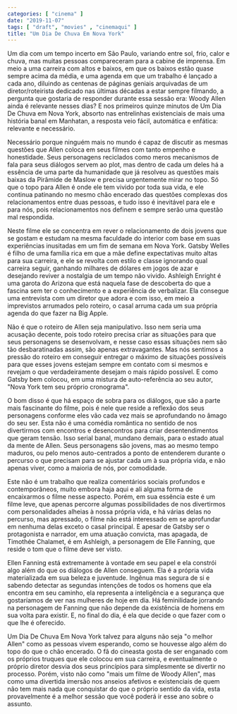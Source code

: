 ```yaml
---
categories: [ "cinema" ]
date: "2019-11-07"
tags: [ "draft", "movies" , "cinemaqui" ]
title: "Um Dia De Chuva Em Nova York"
---
```

Um dia com um tempo incerto em São Paulo, variando entre sol, frio, calor
e chuva, mas muitas pessoas compareceram para a cabine de imprensa. Em
meio a uma carreira com altos e baixos, em que os baixos estão quase
sempre acima da média, e uma agenda em que um trabalho é lançado
a cada ano, diluindo as centenas de páginas geniais arquivadas de
um diretor/roteirista dedicado nas últimas décadas a estar sempre
filmando, a pergunta que gostaria de responder durante essa sessão era:
Woody Allen ainda é relevante nesses dias? E nos primeiros quinze minutos
de Um Dia De Chuva em Nova York, absorto nas entrelinhas existenciais de
mais uma história banal em Manhatan, a resposta veio fácil, automática
e enfática: relevante e necessário.

Necessário porque ninguém mais no mundo é capaz de discutir as
mesmas questões que Allen coloca em seus filmes com tanto empenho e
honestidade. Seus personagens reciclados como meros mecanismos de fala
para seus diálogos servem ao plot, mas dentro de cada um deles há a
essência de uma parte da humanidade que já resolveu as questões mais
baixas da Pirâmide de Maslow e precisa urgentemente mirar no topo. Só
que o topo para Allen é onde ele tem vivido por toda sua vida, e ele
continua patinando no mesmo chão encerado das questões complexas dos
relacionamentos entre duas pessoas, e tudo isso é inevitável para
ele e para nós, pois relacionamentos nos definem e sempre serão uma
questão mal respondida.

Neste filme ele se concentra em rever o relacionamento de dois jovens
que se gostam e estudam na mesma faculdade do interior com base em suas
experiências inusitadas em um fim de semana em Nova York. Gatsby Welles
é filho de uma família rica em que a mãe define expectativas muito
altas para sua carreira, e ele se revolta com estilo e classe ignorando
qual carreira seguir, ganhando milhares de dólares em jogos de azar e
desejando reviver a nostalgia de um tempo não vivido. Ashleigh Enright
é uma garota do Arizona que está naquela fase de descoberta do que
a fascina sem ter o conhecimento e a experiência de verbalizar. Ela
consegue uma entrevista com um diretor que adora e com isso, em meio a
imprevistos arrumados pelo roteiro, o casal arruma cada um sua própria
agenda do que fazer na Big Apple.

Não é que o roteiro de Allen seja manipulativo. Isso nem seria uma
acusação decente, pois todo roteiro precisa criar as situações para
que seus personagens se desenvolvam, e nesse caso essas situações
nem são tão desbaratinadas assim, são apenas extravagantes. Mas
nós sentimos a pressão do roteiro em conseguir entregar o máximo de
situações possíveis para que esses jovens estejam sempre em contato
com si mesmos e revejam o que verdadeiramente desejam o mais rápido
possível. E como Gatsby bem colocou, em uma mistura de auto-referência
ao seu autor, "Nova York tem seu próprio cronograma".

O bom disso é que há espaço de sobra para os diálogos, que são
a parte mais fascinante do filme, pois é nele que reside a reflexão
dos seus personagens conforme eles vão cada vez mais se aprofundando no
âmago do seu ser. Esta não é uma comédia romântica no sentido de nos
divertirmos com encontros e desencontros para criar desentendimentos que
geram tensão. Isso serial banal, mundano demais, para o estado atual
da mente de Allen. Seus personagens são jovens, mas ao mesmo tempo
maduros, ou pelo menos auto-centrados a ponto de entenderem durante o
percurso o que precisam para se ajustar cada um à sua própria vida,
e não apenas viver, como a maioria de nós, por comodidade.

Este não é um trabalho que realiza comentários sociais profundos e
contemporâneos, muito embora haja aqui e ali alguma forma de encaixarmos
o filme nesse aspecto. Porém, em sua essência este é um filme leve,
que apenas percorre algumas possibilidades de nos divertirmos com
personalidades alheias à nossa própria vida, e há várias delas no
percurso, mas apressado, o filme não está interessado em se aprofundar
em nenhuma delas exceto o casal principal. E apesar de Gatsby ser
o protagonista e narrador, em uma atuação convicta, mas apagada,
de Timothée Chalamet, é em Ashleigh, a personagem de Elle Fanning,
que reside o tom que o filme deve ser visto.

Ellen Fanning está extremamente à vontade em seu papel e ela constrói
algo além do que os diálogos de Allen conseguem. Ela é a própria
vida materializada em sua beleza e juventude. Ingênua mas segura de si
e sabendo detectar as segundas intenções de todos os homens que ela
encontra em seu caminho, ela representa a inteligência e a segurança
que gostaríamos de ver nas mulheres de hoje em dia. Há feminilidade
jorrando na personagem de Fanning que não depende da existência de
homens em sua volta para existir. E, no final do dia, é ela que decide
o que fazer com o que lhe é oferecido.

Um Dia De Chuva Em Nova York talvez para alguns não seja "o melhor
Allen" como as pessoas vivem esperando, como se houvesse algo além do
topo do que o chão encerado. O fã do cineasta gosta de ser enganado com
os próprios truques que ele colocou em sua carreira, e eventualmente o
próprio diretor desvia dos seus princípios para simplesmente se divertir
no processo. Porém, visto não como "mais um filme de Woody Allen",
mas como uma divertida imersão nos anseios afetivos e existenciais
de quem não tem mais nada que conquistar do que o próprio sentido da
vida, esta provavelmente é a melhor sessão que você poderá ir esse
ano sobre o assunto.
